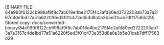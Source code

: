 [BINARY FILE: 84e990f6122cb998af9f8c7ab018e4be2175f4c2afd80ed3722203ab73a7a3167c4de1bd77a51a6220f6ed3f01c473e353d8a0a3b5e01cab7dff17563d29]
Stored copy: docs/converted-binary/84e990f6122cb998af9f8c7ab018e4be2175f4c2afd80ed3722203ab73a7a3167c4de1bd77a51a6220f6ed3f01c473e353d8a0a3b5e01cab7dff17563d29
